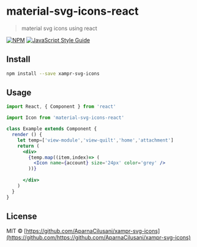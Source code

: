 # material-svg-icons-react

> material svg icons using react

[![NPM](https://img.shields.io/npm/v/xampr-svg-icons.svg)](https://www.npmjs.com/package/material-svg-icons-react) [![JavaScript Style Guide](https://img.shields.io/badge/code_style-standard-brightgreen.svg)](https://standardjs.com)

## Install

```bash
npm install --save xampr-svg-icons
```

## Usage

```jsx
import React, { Component } from 'react'

import Icon from 'material-svg-icons-react'

class Example extends Component {
  render () {
    let temp=['view-module','view-quilt','home','attachment']
    return (
      <div>
        {temp.map((item,index)=> (
          <Icon name={account} size='24px' color='grey' />
        ))}
         
      </div>
    )
  }
}

```

## License

MIT © [https://github.com/AparnaCilusani/xampr-svg-icons](https://github.com/https://github.com/AparnaCilusani/xampr-svg-icons)
